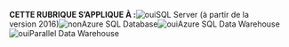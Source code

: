 <Token>**CETTE RUBRIQUE S’APPLIQUE À :**![oui](media/yes.png)SQL Server (à partir de la version 2016)![non](media/no.png)Azure SQL Database![oui](media/yes.png)Azure SQL Data Warehouse![oui](media/yes.png)Parallel Data Warehouse </Token>

